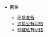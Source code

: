 - 网络

	- [环境准备](/zh-cn/Network/[Chinese-Simplified]-环境准备.md)
	- [连接公有网络](/zh-cn/Network/[Chinese-Simplified]-连接公有网络.md)
	- [创建私有网络](/zh-cn/Network/[Chinese-Simplified]-创建私有网络.md)

